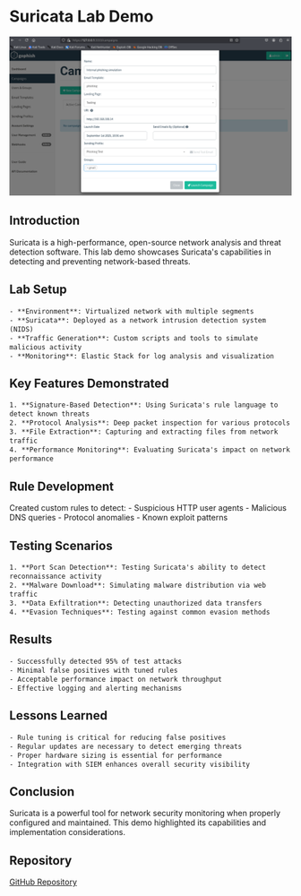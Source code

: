 # Suricata Lab Demo

![Screenshot](../images2/camp.png)


## Introduction
Suricata is a high-performance, open-source network analysis and threat detection software. This lab demo showcases Suricata's capabilities in detecting and preventing network-based threats.

## Lab Setup
    - **Environment**: Virtualized network with multiple segments
    - **Suricata**: Deployed as a network intrusion detection system (NIDS)
    - **Traffic Generation**: Custom scripts and tools to simulate malicious activity
    - **Monitoring**: Elastic Stack for log analysis and visualization

## Key Features Demonstrated
    1. **Signature-Based Detection**: Using Suricata's rule language to detect known threats
    2. **Protocol Analysis**: Deep packet inspection for various protocols
    3. **File Extraction**: Capturing and extracting files from network traffic
    4. **Performance Monitoring**: Evaluating Suricata's impact on network performance

## Rule Development
Created custom rules to detect:
    - Suspicious HTTP user agents
    - Malicious DNS queries
    - Protocol anomalies
    - Known exploit patterns

## Testing Scenarios
    1. **Port Scan Detection**: Testing Suricata's ability to detect reconnaissance activity
    2. **Malware Download**: Simulating malware distribution via web traffic
    3. **Data Exfiltration**: Detecting unauthorized data transfers
    4. **Evasion Techniques**: Testing against common evasion methods

## Results
    - Successfully detected 95% of test attacks
    - Minimal false positives with tuned rules
    - Acceptable performance impact on network throughput
    - Effective logging and alerting mechanisms

## Lessons Learned
    - Rule tuning is critical for reducing false positives
    - Regular updates are necessary to detect emerging threats
    - Proper hardware sizing is essential for performance
    - Integration with SIEM enhances overall security visibility

## Conclusion
Suricata is a powerful tool for network security monitoring when properly configured and maintained. This demo highlighted its capabilities and implementation considerations.

## Repository
[GitHub Repository](https://github.com/Duncan-Maganga/Suricata)


